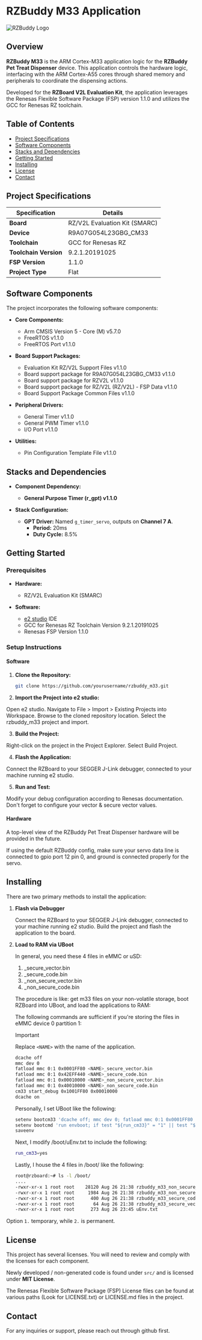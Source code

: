 # RZBuddy M33 Application

![RZBuddy Logo](path_to_logo_image)

## Overview

**RZBuddy M33** is the ARM Cortex-M33 application logic for the **RZBuddy Pet Treat Dispenser** device. This application controls the hardware logic, interfacing with the ARM Cortex-A55 cores through shared memory and peripherals to coordinate the dispensing actions.

Developed for the **RZBoard V2L Evaluation Kit**, the application leverages the Renesas Flexible Software Package (FSP) version 1.1.0 and utilizes the GCC for Renesas RZ toolchain.

## Table of Contents

- [Project Specifications](#project-specifications)
- [Software Components](#software-components)
- [Stacks and Dependencies](#stacks-and-dependencies)
- [Getting Started](#getting-started)
- [Installing](#installing)
- [License](#license)
- [Contact](#contact)

## Project Specifications

| Specification            | Details                             |
| ------------------------ | ----------------------------------- |
| **Board**                | RZ/V2L Evaluation Kit (SMARC)       |
| **Device**               | R9A07G054L23GBG_CM33                |
| **Toolchain**            | GCC for Renesas RZ                  |
| **Toolchain Version**    | 9.2.1.20191025                      |
| **FSP Version**          | 1.1.0                               |
| **Project Type**         | Flat                                |

## Software Components

The project incorporates the following software components:

- **Core Components:**
  - Arm CMSIS Version 5 - Core (M) v5.7.0
  - FreeRTOS v1.1.0
  - FreeRTOS Port v1.1.0

- **Board Support Packages:**
  - Evaluation Kit RZ/V2L Support Files v1.1.0
  - Board support package for R9A07G054L23GBG_CM33 v1.1.0
  - Board support package for RZV2L v1.1.0
  - Board support package for RZ/V2L (RZ/V2L) - FSP Data v1.1.0
  - Board Support Package Common Files v1.1.0

- **Peripheral Drivers:**
  - General Timer v1.1.0
  - General PWM Timer v1.1.0
  - I/O Port v1.1.0

- **Utilities:**
  - Pin Configuration Template File v1.1.0

## Stacks and Dependencies

- **Component Dependency:**
  - **General Purpose Timer (r_gpt) v1.1.0**

- **Stack Configuration:**
  - **GPT Driver:** Named `g_timer_servo`, outputs on **Channel 7 A**.
    - **Period:** 20ms
    - **Duty Cycle:** 8.5%

## Getting Started

### Prerequisites

- **Hardware:**
  - RZ/V2L Evaluation Kit (SMARC)
  
- **Software:**
  - [e2 studio](https://www.renesas.com/us/en/software-tool/e-studio) IDE
  - GCC for Renesas RZ Toolchain Version 9.2.1.20191025
  - Renesas FSP Version 1.1.0

### Setup Instructions

#### Software

1. **Clone the Repository:**

   ```bash
   git clone https://github.com/yourusername/rzbuddy_m33.git
   ```

2. **Import the Project into e2 studio:**

Open e2 studio.
Navigate to File > Import > Existing Projects into Workspace.
Browse to the cloned repository location.
Select the rzbuddy_m33 project and import.

3. **Build the Project:**

Right-click on the project in the Project Explorer.
Select Build Project.

4. **Flash the Application:**

Connect the RZBoard to your SEGGER J-Link debugger, connected to your machine running e2 studio.

5. **Run and Test:**

Modify your debug configuration according to Renesas documentation. Don't forget to configure your vector & secure vector values.

#### Hardware

A top-level view of the RZBuddy Pet Treat Dispenser hardware will be provided in the future.

If using the default RZBuddy config, make sure your servo data line is connected to gpio port 12 pin 0, and ground is connected properly for the servo.

## Installing

There are two primary methods to install the application:

1. **Flash via Debugger**

   Connect the RZBoard to your SEGGER J-Link debugger, connected to your machine running e2 studio. Build the project and flash the application to the board.

2. **Load to RAM via UBoot**

    In general, you need these 4 files in eMMC or uSD:

    1. <NAME>_secure_vector.bin
    2. <NAME>_secure_code.bin
    3. <NAME>_non_secure_vector.bin
    4. <NAME>_non_secure_code.bin

    The procedure is like: get m33 files on your non-volatile storage, boot RZBoard into UBoot, and load the applications to RAM:

    The following commands are sufficient if you're storing the files in eMMC device 0 partition 1:
    > [!IMPORTANT]
    > Replace `<NAME>` with the name of the application.

    ```bash
    dcache off
    mmc dev 0
    fatload mmc 0:1 0x0001FF80 <NAME>_secure_vector.bin
    fatload mmc 0:1 0x42EFF440 <NAME>_secure_code.bin
    fatload mmc 0:1 0x00010000 <NAME>_non_secure_vector.bin
    fatload mmc 0:1 0x40010000 <NAME>_non_secure_code.bin
    cm33 start_debug 0x1001FF80 0x00010000
    dcache on
    ```
    
    Personally, I set UBoot like the following:
    ```bash
    setenv bootcm33 'dcache off; mmc dev 0; fatload mmc 0:1 0x0001FF80 rzbuddy_m33_secure_vector.bin; fatload mmc 0:1 0x42EFF440 rzbuddy_m33_secure_code.bin; fatload mmc 0:1 0x00010000 rzbuddy_m33_non_secure_vector.bin; fatload mmc 0:1 0x40010000 rzbuddy_m33_non_secure_code.bin; cm33 start_debug 0x1001FF80 0x00010000; dcache on;'
    setenv bootcmd 'run envboot; if test "${run_cm33}" = "1" || test "${run_cm33}" = "yes"; then run bootcm33; fi; mmc dev ${mmcdev}; if mmc rescan; then if run loadimage; then run mmcbootdto; else run netboot; fi; fi; run bootimage'
    saveenv
    ```

    Next, I modify /boot/uEnv.txt to include the following:
    ```bash
    run_cm33=yes
    ```

    Lastly, I house the 4 files in /boot/ like the following:
    ```bash
    root@rzboard:~# ls -l /boot/
    ....
    -rwxr-xr-x 1 root root    28120 Aug 26 21:38 rzbuddy_m33_non_secure_code.bin
    -rwxr-xr-x 1 root root     1984 Aug 26 21:38 rzbuddy_m33_non_secure_vector.bin
    -rwxr-xr-x 1 root root      400 Aug 26 21:38 rzbuddy_m33_secure_code.bin
    -rwxr-xr-x 1 root root       64 Aug 26 21:38 rzbuddy_m33_secure_vector.bin
    -rwxr-xr-x 1 root root      273 Aug 26 23:45 uEnv.txt
    ```
    

Option `1.` temporary, while `2.` is permanent.

## License

This project has several licenses. You will need to review and comply with the licenses for each component.

Newly developed / non-generated code is found under `src/` and is licensed under **MIT License**.

The Renesas Flexible Software Package (FSP) License files can be found at various paths (Look for LICENSE.txt) or LICENSE.md files in the project.

## Contact

For any inquiries or support, please reach out through github first.

